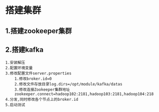 # 搭建集群
## 1.搭建zookeeper集群
## 2.搭建kafka
    1.安装解压
    2.配置环境变量
    3.修改配置文件server.properties
        1.修改broker.id=0
        2.修改文件存放目录log.dirs=/opt/module/kafka/datas
        3.修改连接Zookeeper集群地址
        zookeeper.connect=hadoop102:2181,hadoop103:2181,hadoop104:218
    4.分发,同时修改各个节点上的broker.id
    5.启动测试

